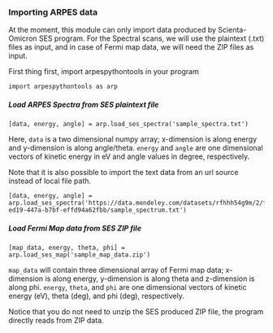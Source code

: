 ### Importing ARPES data
At the moment, this module can only import data produced by Scienta-Omicron SES program. For the Spectral scans, we will use the plaintext (.txt) files as input, and in case of Fermi map data, we will need the ZIP files as input.

First thing first, import arpespythontools in your program  

    import arpespythontools as arp

##### Load ARPES Spectra from SES plaintext file

    [data, energy, angle] = arp.load_ses_spectra('sample_spectra.txt')

Here, `data` is a two dimensional numpy array; x-dimension is along energy and y-dimension is along angle/theta. `energy` and `angle` are one dimensional vectors of kinetic energy in eV and angle values in degree, respectively. 

Note that it is also possible to import the text data from an url source instead of local file path. 

```
[data, energy, angle] = arp.load_ses_spectra('https://data.mendeley.com/datasets/rfhhh54g9m/2/files/c3ef4285-ed19-447a-b7bf-effd94a62fbb/sample_spectrum.txt')
```

##### Load Fermi Map data from SES ZIP file

    [map_data, energy, theta, phi] = arp.load_ses_map('sample_map_data.zip')

`map_data` will contain three dimensional array of Fermi map data; x-dimension is along energy, y-dimension is along theta and z-dimension is along phi. `energy`, `theta`, and `phi` are one dimensional vectors of kinetic energy (eV), theta (deg), and phi (deg), respectively.

Notice that you do not need to unzip the SES produced ZIP file, the program directly reads from ZIP data.
